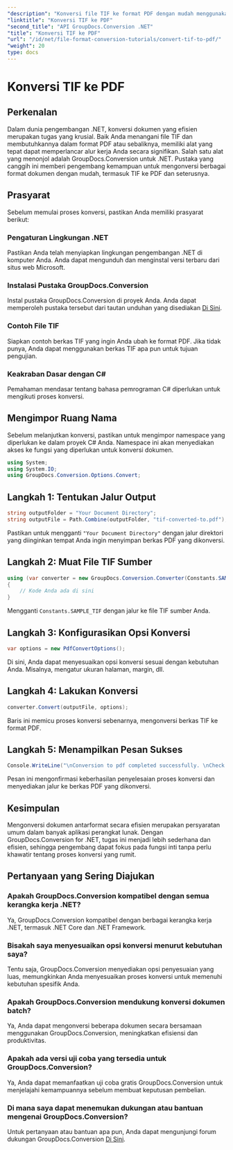 ```yaml
---
"description": "Konversi file TIF ke format PDF dengan mudah menggunakan GroupDocs.Conversion for .NET. Sederhanakan proses konversi dokumen Anda."
"linktitle": "Konversi TIF ke PDF"
"second_title": "API GroupDocs.Conversion .NET"
"title": "Konversi TIF ke PDF"
"url": "/id/net/file-format-conversion-tutorials/convert-tif-to-pdf/"
"weight": 20
type: docs
---
```

# Konversi TIF ke PDF

## Perkenalan
Dalam dunia pengembangan .NET, konversi dokumen yang efisien merupakan tugas yang krusial. Baik Anda menangani file TIF dan membutuhkannya dalam format PDF atau sebaliknya, memiliki alat yang tepat dapat memperlancar alur kerja Anda secara signifikan. Salah satu alat yang menonjol adalah GroupDocs.Conversion untuk .NET. Pustaka yang canggih ini memberi pengembang kemampuan untuk mengonversi berbagai format dokumen dengan mudah, termasuk TIF ke PDF dan seterusnya.
## Prasyarat
Sebelum memulai proses konversi, pastikan Anda memiliki prasyarat berikut:
### Pengaturan Lingkungan .NET
Pastikan Anda telah menyiapkan lingkungan pengembangan .NET di komputer Anda. Anda dapat mengunduh dan menginstal versi terbaru dari situs web Microsoft.
### Instalasi Pustaka GroupDocs.Conversion
Instal pustaka GroupDocs.Conversion di proyek Anda. Anda dapat memperoleh pustaka tersebut dari tautan unduhan yang disediakan [Di Sini](https://releases.groupdocs.com/conversion/net/).
### Contoh File TIF
Siapkan contoh berkas TIF yang ingin Anda ubah ke format PDF. Jika tidak punya, Anda dapat menggunakan berkas TIF apa pun untuk tujuan pengujian.
### Keakraban Dasar dengan C#
Pemahaman mendasar tentang bahasa pemrograman C# diperlukan untuk mengikuti proses konversi.

## Mengimpor Ruang Nama
Sebelum melanjutkan konversi, pastikan untuk mengimpor namespace yang diperlukan ke dalam proyek C# Anda. Namespace ini akan menyediakan akses ke fungsi yang diperlukan untuk konversi dokumen.
```csharp
using System;
using System.IO;
using GroupDocs.Conversion.Options.Convert;
```

## Langkah 1: Tentukan Jalur Output
```csharp
string outputFolder = "Your Document Directory";
string outputFile = Path.Combine(outputFolder, "tif-converted-to.pdf");
```
Pastikan untuk mengganti `"Your Document Directory"` dengan jalur direktori yang diinginkan tempat Anda ingin menyimpan berkas PDF yang dikonversi.
## Langkah 2: Muat File TIF Sumber
```csharp
using (var converter = new GroupDocs.Conversion.Converter(Constants.SAMPLE_TIF))
{
    // Kode Anda ada di sini
}
```
Mengganti `Constants.SAMPLE_TIF` dengan jalur ke file TIF sumber Anda.
## Langkah 3: Konfigurasikan Opsi Konversi
```csharp
var options = new PdfConvertOptions();
```
Di sini, Anda dapat menyesuaikan opsi konversi sesuai dengan kebutuhan Anda. Misalnya, mengatur ukuran halaman, margin, dll.
## Langkah 4: Lakukan Konversi
```csharp
converter.Convert(outputFile, options);
```
Baris ini memicu proses konversi sebenarnya, mengonversi berkas TIF ke format PDF.
## Langkah 5: Menampilkan Pesan Sukses
```csharp
Console.WriteLine("\nConversion to pdf completed successfully. \nCheck output in {0}", outputFolder);
```
Pesan ini mengonfirmasi keberhasilan penyelesaian proses konversi dan menyediakan jalur ke berkas PDF yang dikonversi.

## Kesimpulan
Mengonversi dokumen antarformat secara efisien merupakan persyaratan umum dalam banyak aplikasi perangkat lunak. Dengan GroupDocs.Conversion for .NET, tugas ini menjadi lebih sederhana dan efisien, sehingga pengembang dapat fokus pada fungsi inti tanpa perlu khawatir tentang proses konversi yang rumit.
## Pertanyaan yang Sering Diajukan
### Apakah GroupDocs.Conversion kompatibel dengan semua kerangka kerja .NET?
Ya, GroupDocs.Conversion kompatibel dengan berbagai kerangka kerja .NET, termasuk .NET Core dan .NET Framework.
### Bisakah saya menyesuaikan opsi konversi menurut kebutuhan saya?
Tentu saja, GroupDocs.Conversion menyediakan opsi penyesuaian yang luas, memungkinkan Anda menyesuaikan proses konversi untuk memenuhi kebutuhan spesifik Anda.
### Apakah GroupDocs.Conversion mendukung konversi dokumen batch?
Ya, Anda dapat mengonversi beberapa dokumen secara bersamaan menggunakan GroupDocs.Conversion, meningkatkan efisiensi dan produktivitas.
### Apakah ada versi uji coba yang tersedia untuk GroupDocs.Conversion?
Ya, Anda dapat memanfaatkan uji coba gratis GroupDocs.Conversion untuk menjelajahi kemampuannya sebelum membuat keputusan pembelian.
### Di mana saya dapat menemukan dukungan atau bantuan mengenai GroupDocs.Conversion?
Untuk pertanyaan atau bantuan apa pun, Anda dapat mengunjungi forum dukungan GroupDocs.Conversion [Di Sini](https://forum.groupdocs.com/c/conversion/11).